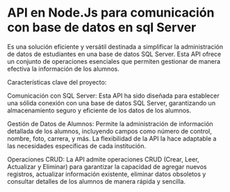 # API en Node.Js para comunicación con base de datos en sql Server
Es una solución eficiente y versátil destinada a simplificar la administración de datos de estudiantes en una base de datos SQL Server. Esta API ofrece un conjunto de operaciones esenciales que permiten gestionar de manera efectiva la información de los alumnos.

Características clave del proyecto:

Comunicación con SQL Server: Esta API ha sido diseñada para establecer una sólida conexión con una base de datos SQL Server, garantizando un almacenamiento seguro y eficiente de los datos de los alumnos.

Gestión de Datos de Alumnos: Permite la administración de información detallada de los alumnos, incluyendo campos como número de control, nombre, foto, carrera, y más. La flexibilidad de la API la hace adaptable a las necesidades específicas de cada institución.

Operaciones CRUD: La API admite operaciones CRUD (Crear, Leer, Actualizar y Eliminar) para garantizar la capacidad de agregar nuevos registros, actualizar información existente, eliminar datos obsoletos y consultar detalles de los alumnos de manera rápida y sencilla.

